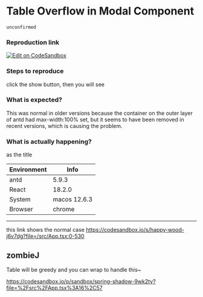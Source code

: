 # Table Overflow in Modal Component

`unconfirmed`

### Reproduction link

[![Edit on CodeSandbox](https://codesandbox.io/static/img/play-codesandbox.svg)](https://codesandbox.io/p/sandbox/empty-paper-fgg3kd?file=%2Fsrc%2FApp.tsx%3A26%2C1)

### Steps to reproduce

click the show button, then you will see

### What is expected?

This was normal in older versions because the container on the outer layer of antd had max-width:100% set, but it seems to have been removed in recent versions, which is causing the problem.

### What is actually happening?

as the title

| Environment | Info         |
| ----------- | ------------ |
| antd        | 5.9.3        |
| React       | 18.2.0       |
| System      | macos 12.6.3 |
| Browser     | chrome       |

---

this link shows the normal case
https://codesandbox.io/s/happy-wood-j6v7dg?file=/src/App.tsx:0-530

<!-- generated by ant-design-issue-helper. DO NOT REMOVE -->

## zombieJ

Table will be greedy and you can wrap to handle this~

https://codesandbox.io/p/sandbox/spring-shadow-9wk2ty?file=%2Fsrc%2FApp.tsx%3A16%2C57
